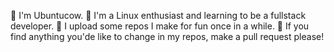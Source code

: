 👋 I'm Ubuntucow.
🐧 I'm a Linux enthusiast and learning to be a fullstack developer.
📖 I upload some repos I make for fun once in a while.
🐄 If you find anything you'de like to change in my repos, make a pull request please!
